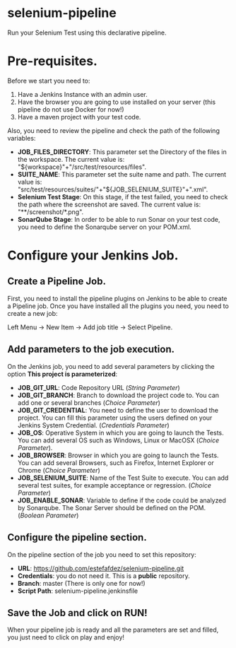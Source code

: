 # selenium-pipeline
Run your Selenium Test using this declarative pipeline. 

# Pre-requisites.

Before we start you need to:

1. Have a Jenkins Instance with an admin user. 
2. Have the browser you are going to use installed on your server (this pipeline do not use Docker for now!)
3. Have a maven project with your test code. 

Also, you need to review the pipeline and check the path of the following variables:

- __JOB_FILES_DIRECTORY__: This parameter set the Directory of the files in the workspace. The current value is: "${workspace}"+"/src/test/resources/files".
- __SUITE_NAME__: This parameter set the suite name and path. The current value is: "src/test/resources/suites/"+"${JOB_SELENIUM_SUITE}"+".xml". 
- __Selenium Test Stage__: On this stage, if the test failed, you need to check the path where the screenshot are saved. The current value is: "**/screenshot/*.png".
- __SonarQube Stage__: In order to be able to run Sonar on your test code, you need to define the Sonarqube server on your POM.xml. 

# Configure your Jenkins Job. 

## Create a Pipeline Job. 

First, you need to install the pipeline plugins on Jenkins to be able to create a Pipeline job. 
Once you have installed all the plugins you need, you need to create a new job:

Left Menu -> New Item -> Add job title -> Select Pipeline. 

## Add parameters to the job execution.

On the Jenkins job, you need to add several parameters by clicking the option **This project is parameterized**:

- __JOB_GIT_URL__: Code Repository URL (*String Parameter*)
- __JOB_GIT_BRANCH__: Branch to download the project code to. You can add one or several branches (*Choice Parameter*)
- __JOB_GIT_CREDENTIAL__: You need to define the user to download the project. You can fill this parameter using the users defined on your Jenkins System Credential. (*Credentials Parameter*)
- __JOB_OS__: Operative System in which you are going to launch the Tests. You can add several OS such as Windows, Linux or MacOSX (*Choice Parameter*). 
- __JOB_BROWSER__: Browser in which you are going to launch the Tests. You can add several Browsers, such as Firefox, Internet Explorer or Chrome (*Choice Parameter*)
- __JOB_SELENIUM_SUITE__: Name of the Test Suite to execute. You can add several test suites, for example acceptance or regression. (*Choice Parameter*)
- __JOB_ENABLE_SONAR__: Variable to define if the code could be analyzed by Sonarqube. The Sonar Server should be defined on the POM. (*Boolean Parameter*)

## Configure the pipeline section.

On the pipeline section of the job you need to set this repository:

- __URL__: https://github.com/estefafdez/selenium-pipeline.git
- __Credentials__: you do not need it. This is a **public** repository.
- __Branch__: master (There is only one for now!)
- __Script Path__: selenium-pipeline.jenkinsfile

## Save the Job and click on RUN!

When your pipeline job is ready and all the parameters are set and filled, you just need to click on play and enjoy! 



